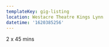```yaml
---
templateKey: gig-listing
location: Westacre Theatre Kings Lynn
datetime: '1620385256'
---
```

2 x 45 mins